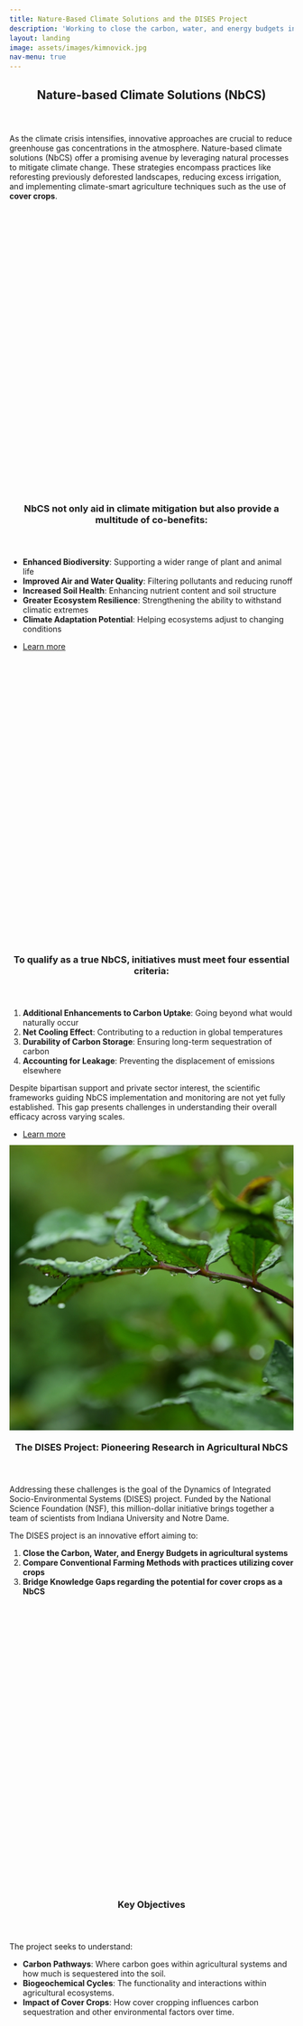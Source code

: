 ```yaml
---
title: Nature-Based Climate Solutions and the DISES Project
description: 'Working to close the carbon, water, and energy budgets in Indiana agricultural systems'
layout: landing
image: assets/images/kimnovick.jpg
nav-menu: true
---
```


<style>
figcaption {
    font-size: smaller;
    font-style: italic;
}
/* Fixed-size container for images */
.image {
    width: 100%;
    height: 500px; /* Set your desired fixed height */
    display: flex;
    justify-content: center;
    align-items: center;
    
}

</style>

<!-- Main -->
<div id="main">

<!-- Section 1 -->
<section id="one">
    <div class="inner">
        <header class="major">
            <h2>Nature-based Climate Solutions (NbCS)</h2>
        </header>
        <p>As the climate crisis intensifies, innovative approaches are crucial to reduce greenhouse gas concentrations in the atmosphere. Nature-based climate solutions (NbCS) offer a promising avenue by leveraging natural processes to mitigate climate change. These strategies encompass practices like reforesting previously deforested landscapes, reducing excess irrigation, and implementing climate-smart agriculture techniques such as the use of <b>cover crops</b>.</p>
    </div>
</section>

<!-- Sections -->
<section id="two" class="spotlights">
    <!-- Section 2 -->
    <section>
        <a href="generic.html" class="image">
            <img src="{% link images/wind.jpeg %}" alt="" data-position="center center" />
        </a> 
        <div class="content">
            <div class="inner">
                <header class="major">
                    <h3>NbCS not only aid in climate mitigation but also provide a multitude of co-benefits:</h3>
                </header>
                <ul>
                    <li><b>Enhanced Biodiversity</b>: Supporting a wider range of plant and animal life</li>
                    <li><b>Improved Air and Water Quality</b>: Filtering pollutants and reducing runoff</li>
                    <li><b>Increased Soil Health</b>: Enhancing nutrient content and soil structure</li>
                    <li><b>Greater Ecosystem Resilience</b>: Strengthening the ability to withstand climatic extremes</li>
                    <li><b>Climate Adaptation Potential</b>: Helping ecosystems adjust to changing conditions</li>
                </ul>
                <ul class="actions">
                    <li><a href="https://oneill.indiana.edu/faculty-research/research/climate/index.html" class="button">Learn more</a></li>
                </ul>
            </div>
        </div>
    </section>
    <!-- Section 3 -->
    <section>
        <a href="generic.html" class="image">
            <img src="{% link images/other.jpeg %}" alt="" data-position="center center" />
        </a> 
        <div class="content">
            <div class="inner">
                <header class="major">
                    <h3>To qualify as a true NbCS, initiatives must meet four essential criteria:</h3>
                </header>
                <ol>
                    <li><b>Additional Enhancements to Carbon Uptake</b>: Going beyond what would naturally occur</li>
                    <li><b>Net Cooling Effect</b>: Contributing to a reduction in global temperatures</li>
                    <li><b>Durability of Carbon Storage</b>: Ensuring long-term sequestration of carbon</li>
                    <li><b>Accounting for Leakage</b>: Preventing the displacement of emissions elsewhere</li>
                </ol>
                <p>Despite bipartisan support and private sector interest, the scientific frameworks guiding NbCS implementation and monitoring are not yet fully established. This gap presents challenges in understanding their overall efficacy across varying scales.</p>
                <ul class="actions">
                    <li><a href="https://oneill.indiana.edu/faculty-research/research/climate/index.html" class="button">Learn more</a></li>
                </ul>
            </div>
        </div>
    </section>
    <!-- Section 4 -->
    <section>
        <a href="generic.html" class="image">
            <img src="images/precip.jpeg" alt="" data-position="center center" />
        </a> 
        <div class="content">
            <div class="inner">
                <header class="major">
                    <h3>The DISES Project: Pioneering Research in Agricultural NbCS</h3>
                </header>
                <p>Addressing these challenges is the goal of the Dynamics of Integrated Socio-Environmental Systems (DISES) project. Funded by the National Science Foundation (NSF), this million-dollar initiative brings together a team of scientists from Indiana University and Notre Dame. </p>
                <p>The DISES project is an innovative effort aiming to:</p>
                <ol>
                    <li><b>Close the Carbon, Water, and Energy Budgets in agricultural systems</b></li>
                    <li><b>Compare Conventional Farming Methods with practices utilizing cover crops</b></li>
                    <li><b>Bridge Knowledge Gaps regarding the potential for cover crops as a NbCS</b></li>
                </ol>
            </div>
        </div>
    </section>
    <!-- Section 5 -->
    <section>
        <a href="generic.html" class="image">
            <img src="{% link images/soil.jpeg %}" alt="" data-position="center center" />
        </a>
        <div class="content">
            <div class="inner">
                <header class="major">
                    <h3>Key Objectives</h3>
                </header>
                <p>The project seeks to understand:</p>
                <ul>
                    <li><b>Carbon Pathways</b>: Where carbon goes within agricultural systems and how much is sequestered into the soil.</li>
                    <li><b>Biogeochemical Cycles</b>: The functionality and interactions within agricultural ecosystems.</li>
                    <li><b>Impact of Cover Crops</b>: How cover cropping influences carbon sequestration and other environmental factors over time.</li>
                </ul>
            </div>
        </div>
    </section>
    <!-- Section 6  -->
    <section>
        <a href="generic.html" class="image">
            <img src="{% link images/eddy_cov_ex.png %}" alt="" data-position="center center" />
        </a>
        <div class="content">
            <div class="inner">
                <header class="major">
                    <h3>Methodologies Employed</h3>
                </header>
                <p>To achieve its objectives, the DISES project utilizes a comprehensive suite of methodologies:</p>
                <ul>
                    <li><b>Eddy Covariance Towers</b>: Measure various fluxes, including carbon dioxide and latent heat between the land surface and the atmosphere</li>
                    <li><b>Soil Sampling</b>: Quantify soil water content, dissolved organic carbon, and nutrient levels</li>
                    <li><b>Water Sampling</b>: Assess runoff outputs, including potential fertilizer runoff</li>
                    <li><b>Radiation Measurements</b>: Collect data on incoming and outgoing radiation to understand the energy balance</li>
                </ul>
                <ul class="actions">
                    <li><a href="https://kesondrakey.github.io/FluxTowers.html" class="button">Learn more about Eddy Covariance</a></li>
                </ul>
            </div>
        </div>
    </section>
    <!-- Section 7 -->
    <section>
        <a href="generic.html" class="image">
            <img src="{% link images/redclover.jpg %}" alt="" data-position="center center" />
        </a>
        <div class="content">
            <div class="inner">
                <header class="major">
                    <h3>Cover Crops: A Closer Look</h3>
                </header>
                <p>Cover crops are plants grown outside of the main cash crop season, such as before planting or after harvest. Examples include rye, clover, and vetch. </p>
                <p>The benefits of cover crops are multifaceted:</p>
                <ul>
                    <li><b>Soil Protection</b>: Acts as a barrier against extreme temperatures and wind erosion</li>
                    <li><b>Soil Structure Improvement</b>: Root growth promotes soil aggregation, crucial for carbon sequestration</li>
                    <li><b>Enhanced Carbon Uptake</b>: Additional plant growth removes more carbon dioxide from the atmosphere</li>
                    <li><b>Long-Term Soil Carbon Storage?</b>: Ideally, over time, carbon is stored within plant tissues and eventually the soil. <i>The extent of this is still being researched, and quantifying this through timeseries analysis using the eddy covariance method is one goal of the DISES project</i></li>
                </ul>
                <p>Soil carbon sequestration is one of the main drivers behind considering cover crops as a NbCS.</p>
                <p><b>By enhancing human-managed natural systems through the use of cover crops, we may improve the capacity of the soil to absorb atmospheric carbon dioxide and store it long-term.</b></p>
                <p>However, how long this process takes and how much carbon is stored on agricultural lands is unknown. The DISES project aims to provide valuable insights into these difficult-to-measure processes.</p>
            </div>
        </div>
    </section>
    <!-- Section 8  -->
    <section>
        <a href="generic.html" class="image">
            <img src="{% link images/netrad.jpeg %}" alt="" data-position="center center" />
        </a>
        <div class="content">
            <div class="inner">
                <header class="major">
                    <h3>Anticipated Outcomes and Broader Impacts</h3>
                </header>
                <p>While results are preliminary and data processing is ongoing, the DISES project holds promise for studying the impacts of cover crops, including quantifying whether or not they:</p>
                <ul>
                    <li><b>Increase Soil Carbon Sequestration:</b> Potentially boosting the amount of carbon stored in soils.</li>
                    <li><b>Improve Soil Water Retention:</b> Enhancing the soil's ability to retain moisture.</li>
                    <li><b>Reduce Nutrient Runoff:</b> Minimizing fertilizer runoff into waterways, mitigating environmental pollution.</li>
                </ul>
            </div>
        </div>
    </section>
</section>

<!-- Section 9 (Fixed Formatting) -->
<section id="nine">
    <div class="inner">
        <header class="major">
            <h2>Research is Ongoing</h2>
        </header>
        <p>The DISES project represents a significant step forward in understanding how nature-based solutions like cover cropping can contribute to climate change mitigation. By closing the carbon, water, and energy budgets in agricultural systems, this research provides useful insights that can inform sustainable farming practices and NbCS implementation on a broader scale.</p>
        <ul class="actions">
            <li><a href="https://kesondrakey.github.io/DownforMaintenance" class="button next">Publications (currently unavailable)</a></li>
        </ul>
    </div>
</section>

</div>

